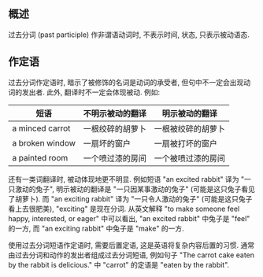 ## 概述

过去分词 (past participle) 作非谓语动词时, 不表示时间, 状态, 只表示被动语态.

## 作定语

过去分词作定语时, 暗示了被修饰的名词是动词的承受者, 但句中不一定会出现动词的发出者. 此外, 翻译时不一定会体现被动. 例如:

| 短语            | 不明示被动的翻译 | 明示被动的翻译     |
| --------------- | ---------------- | ------------------ |
| a minced carrot | 一根绞碎的胡萝卜 | 一根被绞碎的胡萝卜 |
| a broken window | 一扇坏的窗户     | 一扇被打坏的窗户   |
| a painted room  | 一个喷过漆的房间 | 一个被喷过漆的房间 |

还有一类词翻译时, 被动体现地更不明显. 例如短语 "an excited rabbit" 译为 "一只激动的兔子", 明示被动的翻译是 "一只因某事激动的兔子" (可能是这只兔子看见了胡萝卜). 而 "an exciting rabbit" 译为 "一只令人激动的兔子" (可能是这只兔子看上去很肥美), "exciting" 是现在分词. 从英文解释 "to make someone feel happy, interested, or eager" 中可以看出, "an excited rabbit" 中兔子是 "feel" 的一方, 而 "an exciting rabbit" 中兔子是 "make" 的一方.

使用过去分词短语作定语时, 需要后置定语, 这是英语将复杂内容后置的习惯. 通常由过去分词和动作的发出者组成过去分词短语, 例如句子 "The carrot cake eaten by the rabbit is delicious." 中 "carrot" 的定语是 "eaten by the rabbit".

